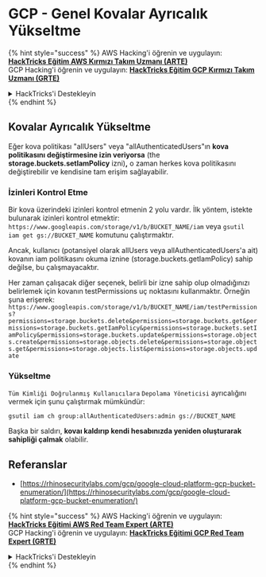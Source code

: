 # GCP - Genel Kovalar Ayrıcalık Yükseltme

{% hint style="success" %}
AWS Hacking'i öğrenin ve uygulayın: <img src="/.gitbook/assets/image.png" alt="" data-size="line">[**HackTricks Eğitim AWS Kırmızı Takım Uzmanı (ARTE)**](https://training.hacktricks.xyz/courses/arte)<img src="/.gitbook/assets/image.png" alt="" data-size="line">\
GCP Hacking'i öğrenin ve uygulayın: <img src="/.gitbook/assets/image (2).png" alt="" data-size="line">[**HackTricks Eğitim GCP Kırmızı Takım Uzmanı (GRTE)**<img src="/.gitbook/assets/image (2).png" alt="" data-size="line">](https://training.hacktricks.xyz/courses/grte)

<details>

<summary>HackTricks'i Destekleyin</summary>

* [**Abonelik planlarını**](https://github.com/sponsors/carlospolop) kontrol edin!
* 💬 [**Discord grubuna**](https://discord.gg/hRep4RUj7f) katılın veya [**telegram grubuna**](https://t.me/peass) katılın veya bizi **Twitter** 🐦 [**@hacktricks\_live**](https://twitter.com/hacktricks\_live)** takip edin.**
* **HackTricks** ve **HackTricks Cloud** github depolarına PR göndererek hackleme püf noktalarını paylaşın.

</details>
{% endhint %}

## Kovalar Ayrıcalık Yükseltme

Eğer kova politikası "allUsers" veya "allAuthenticatedUsers"ın **kova politikasını değiştirmesine izin veriyorsa** (the **storage.buckets.setIamPolicy** izni)**,** o zaman herkes kova politikasını değiştirebilir ve kendisine tam erişim sağlayabilir.

### İzinleri Kontrol Etme

Bir kova üzerindeki izinleri kontrol etmenin 2 yolu vardır. İlk yöntem, istekte bulunarak izinleri kontrol etmektir: `https://www.googleapis.com/storage/v1/b/BUCKET_NAME/iam` veya `gsutil iam get gs://BUCKET_NAME` komutunu çalıştırmaktır.

Ancak, kullanıcı (potansiyel olarak allUsers veya allAuthenticatedUsers'a ait) kovanın iam politikasını okuma iznine (storage.buckets.getIamPolicy) sahip değilse, bu çalışmayacaktır.

Her zaman çalışacak diğer seçenek, belirli bir izne sahip olup olmadığınızı belirlemek için kovanın testPermissions uç noktasını kullanmaktır. Örneğin şuna erişerek: `https://www.googleapis.com/storage/v1/b/BUCKET_NAME/iam/testPermissions?permissions=storage.buckets.delete&permissions=storage.buckets.get&permissions=storage.buckets.getIamPolicy&permissions=storage.buckets.setIamPolicy&permissions=storage.buckets.update&permissions=storage.objects.create&permissions=storage.objects.delete&permissions=storage.objects.get&permissions=storage.objects.list&permissions=storage.objects.update`

### Yükseltme

`Tüm Kimliği Doğrulanmış Kullanıcılara` `Depolama Yöneticisi` ayrıcalığını vermek için şunu çalıştırmak mümkündür:
```
gsutil iam ch group:allAuthenticatedUsers:admin gs://BUCKET_NAME
```
Başka bir saldırı, **kovaı kaldırıp kendi hesabınızda yeniden oluşturarak sahipliği çalmak** olabilir.

## Referanslar

* [https://rhinosecuritylabs.com/gcp/google-cloud-platform-gcp-bucket-enumeration/](https://rhinosecuritylabs.com/gcp/google-cloud-platform-gcp-bucket-enumeration/)

{% hint style="success" %}
AWS Hacking'i öğrenin ve uygulayın:<img src="/.gitbook/assets/image.png" alt="" data-size="line">[**HackTricks Eğitimi AWS Red Team Expert (ARTE)**](https://training.hacktricks.xyz/courses/arte)<img src="/.gitbook/assets/image.png" alt="" data-size="line">\
GCP Hacking'i öğrenin ve uygulayın: <img src="/.gitbook/assets/image (2).png" alt="" data-size="line">[**HackTricks Eğitimi GCP Red Team Expert (GRTE)**<img src="/.gitbook/assets/image (2).png" alt="" data-size="line">](https://training.hacktricks.xyz/courses/grte)

<details>

<summary>HackTricks'i Destekleyin</summary>

* [**Abonelik planlarını**](https://github.com/sponsors/carlospolop) kontrol edin!
* 💬 [**Discord grubuna**](https://discord.gg/hRep4RUj7f) katılın veya [**telegram grubuna**](https://t.me/peass) veya bizi **Twitter** 🐦 [**@hacktricks\_live**](https://twitter.com/hacktricks\_live)** takip edin.**
* **Hacking püf noktalarını paylaşarak PR'ler göndererek** [**HackTricks**](https://github.com/carlospolop/hacktricks) ve [**HackTricks Cloud**](https://github.com/carlospolop/hacktricks-cloud) github depolarına katkıda bulunun.

</details>
{% endhint %}
